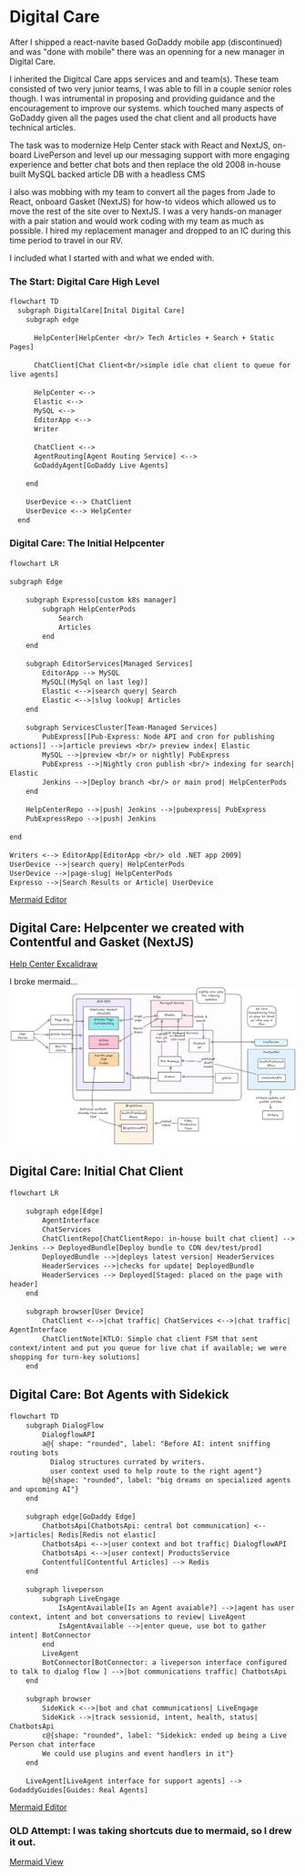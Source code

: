 
# Digital Care

After I shipped a react-navite based GoDaddy mobile app (discontinued) and was "done with mobile"
there was an openning for a new manager in Digital Care. 

I inherited the Digitcal Care apps services and and team(s). These team consisted of two very junior teams, I was able to fill in a couple senior roles though. I was intrumental in proposing and providing guidance and the encouragement to improve our systems. which touched many aspects of GoDaddy given all the pages used the chat client and all products have technical articles. 

The task was to modernize Help Center stack with React and NextJS, on-board LivePerson and level up our messaging support with more engaging experience and better chat bots and then replace the old 2008 in-house built MySQL backed article DB with a headless CMS

I also was mobbing with my team to convert all the pages from Jade to React, onboard Gasket (NextJS) for how-to videos which allowed us to move the rest of the site over to NextJS. I was a very hands-on manager with a pair station and would work coding with my team as much as possible. I hired my replacement manager and dropped to an IC during this time period to travel in our RV.   

I included what I started with and what we ended with.  

### The Start: Digital Care High Level
```mermaid
flowchart TD
  subgraph DigitalCare[Inital Digital Care]
    subgraph edge    
      
      HelpCenter[HelpCenter <br/> Tech Articles + Search + Static Pages]

      ChatClient[Chat Client<br/>simple idle chat client to queue for live agents]

      HelpCenter <--> 
      Elastic <--> 
      MySQL <--> 
      EditorApp <--> 
      Writer
      
      ChatClient <--> 
      AgentRouting[Agent Routing Service] <--> 
      GoDaddyAgent[GoDaddy Live Agents]

    end

    UserDevice <--> ChatClient
    UserDevice <--> HelpCenter
  end
```

### Digital Care: The Initial Helpcenter
```mermaid
flowchart LR

subgraph Edge
    
    subgraph Expresso[custom k8s manager]
        subgraph HelpCenterPods
            Search
            Articles
        end
    end

    subgraph EditorServices[Managed Services]
        EditorApp --> MySQL
        MySQL[(MySql on last leg)]
        Elastic <-->|search query| Search
        Elastic <-->|slug lookup| Articles
    end

    subgraph ServicesCluster[Team-Managed Services]
        PubExpress[[Pub-Express: Node API and cron for publishing actions]] -->|article previews <br/> preview index| Elastic
        MySQL -->|preview <br/> or nightly| PubExpress
        PubExpress -->|Nightly cron publish <br/> indexing for search| Elastic
        Jenkins -->|Deploy branch <br/> or main prod| HelpCenterPods
    end

    HelpCenterRepo -->|push| Jenkins -->|pubexpress| PubExpress
    PubExpressRepo -->|push| Jenkins

end

Writers <--> EditorApp[EditorApp <br/> old .NET app 2009]
UserDevice -->|search query| HelpCenterPods
UserDevice -->|page-slug| HelpCenterPods
Expresso -->|Search Results or Article| UserDevice
```
[Mermaid Editor](https://mermaid.live/edit#pako:eNp9VG1P2zAQ_isnf9qklpWUvkUICQHSNgHqKNOkJXxwkyOx6tjBL0BH-e9z4mQpbTV_aH32c3fP3T3xG0lkiiQkj1y-JDlVBq7vYhELbZeZomUOV2mGsQC3_G938Voq1FpGidVGFrCaaiiooBmqBw_9AP-KvLxAYVDNZao7QLUWSFWSfzw7V4YlHLeQKFJv1JtdNikzUi1QPbMEdXRTE0mhPdhi5JHnZQn9_hncrBc_rrvL2ow-ub8nDlIAp9oAx-zzdoDqkCVw6vw3uqYOTxbVerNXyEcotxlwKVe23OyUd6iilvoFd_1FFd0jLfr_qWtul81Iosjt-40Rwq2bMJzPvwEVKSTKVfUoFZR2yZnOmciAJoZJoR8eqo5sqGcGzvuZ4YuG06X6ctaawESKr5u2sp3O1QFapPdzqQTLcsNdezqKh2jXzrce63k2HJtIdeaKb0Xf9_0Aj-8oVkz4YJdYcrmGpaIiyTs-BWUutpLp5qAqt4bRXd9hKX11Vru021kcS_QV7FfY2YcDVImafL8Uc3l0rZVOpFEn14Y_T-Ho9uoeqDsKBoOZk8BPjeoSK0HAviZ3S9wBl05P_Uqa-8j2C69xXtpwh9pyo6s2NhLeQBeR9EiByvU3dU_KW9WCmJgcC4xJ6LYpVauYxOLd4ag1crEWCQmNstgjStosJ-Ej5dpZtkypwUtG3bdQ_DstqfgtZdG6OJOEb-SVhMeD2dF4Ojk5Gc6OZ-PxaNojaxIOJ-Oj6WQQTKejWTAMhsfj9x75UwcYuIvRwK1gdjIJxqNg2COZqmg3bNxQUF1IK4yLHvQI1mO48Y9l_Wa2JP2AvOP7X7H9wlw)

## Digital Care: Helpcenter we created with Contentful and Gasket (NextJS)

[Help Center Excalidraw](https://excalidraw.com/#json=Ba7auB9vcfzKoSrdLz4s9,8XOz6-10OuGOEtTTAP1Igw)

I broke mermaid...
![Help Center](help-center.png)



## Digital Care: Initial Chat Client

```mermaid
flowchart LR

    subgraph edge[Edge]
        AgentInterface
        ChatServices
        ChatClientRepo[ChatClientRepo: in-house built chat client] --> Jenkins --> DeployedBundle[Deploy bundle to CDN dev/test/prod]
        DeployedBundle -->|deploys latest version| HeaderServices
        HeaderServices -->|checks for update| DeployedBundle
        HeaderServices --> Deployed[Staged: placed on the page with header]
    end

    subgraph browser[User Device]
        ChatClient <-->|chat traffic| ChatServices <-->|chat traffic| AgentInterface
        ChatClientNote[KTLO: Simple chat client FSM that sent context/intent and put you queue for live chat if available; we were shopping for turn-key solutions]
    end

```

## Digital Care: Bot Agents with Sidekick

```mermaid
flowchart TD
    subgraph DialogFlow
        DialogflowAPI
        a@{ shape: "rounded", label: "Before AI: intent sniffing routing bots
          Dialog structures currated by writers. 
          user context used to help route to the right agent"}
        b@{shape: "rounded", label: "big dreams on specialized agents and upcoming AI"}
    end

    subgraph edge[GoDaddy Edge]
        ChatbotsApi[ChatbotsApi: central bot communication] <-->|articles| Redis[Redis not elastic]
        ChatbotsApi <-->|user context and bot traffic| DialogflowAPI
        ChatbotsApi <-->|user context| ProductsService
        Contentful[Contentful Articles] --> Redis
    end

    subgraph liveperson
        subgraph LiveEngage
            IsAgentAvailable[Is an Agent avaiable?] -->|agent has user context, intent and bot conversations to review| LiveAgent
            IsAgentAvailable -->|enter queue, use bot to gather intent| BotConnector
        end
        LiveAgent
        BotConnector[BotConnector: a liveperson interface configured to talk to dialog flow ] -->|bot communications traffic| ChatbotsApi
    end

    subgraph browser
        SideKick <-->|bot and chat communications| LiveEngage
        SideKick -->|track sessionid, intent, health, status| ChatbotsApi
        c@{shape: "rounded", label: "Sidekick: ended up being a Live Person chat interface 
        We could use plugins and event handlers in it"}
    end

    LiveAgent[LiveAgent interface for support agents] --> GodaddyGuides[Guides: Real Agents]
```

[Mermaid Editor](https://mermaid.live/edit#pako:eNqFVW1v2zYQ_isHflYDx3GcRBjWuk0aGNuAoBkwYFY-0OJZIkKRGl-cpnb--46Ubamtk-qDRB559xyf53jasNIIZDlbKfNU1tx6-Pu60ECPC8vK8raGa8mVqT7Thm4hPp0tOs3u5r2Zf9iAq3mLORTMmqAFioJloPgSVbR9xJWxCLN5DlJ71B6clquV1BXQdh-_S-NdH3EPBc7bUPpg0UEZrOUeBSyf4clKj9adwNAlOLRQGgL46uNEgDdQo2oTCMaZrxGsrGoPvKI0CvbSB1h-2Lx5iKWsQFjkjQOjwbVYUoryG8GkWA64FhDa0jTxPLP5IThqUegf2EVR4eLWXHMhnuGGJg99Ip9q7iMds1YuBuMcSoKxXEWu6JxNE7QsuZdGP8Bv7979viUdZanQbeELCukW6Q2adqPijtaOg3TO37EXjxJRCI5kKrevKf9mlC3cWSNIPnePdi1LHPiZVAaroBb9EGa7_B-AQnVneJ1BJdfYUg0Y3Yc9LP5Jize6ImGGBQIwd7Oo1WzNJemqcDGPskEyAidrNL5P-NukKtTcfVdY2b6C9xSRfU1pJB1crDGLa4lP25RDCvx2CgmLDATxX8CAWYTryDdQcapYu4PcwkfjiS6NpTe2j5rY2U-OoA69FsNJDnxAY0KxK15iPNNKVnTr0hXyXD3Gr-iuZCwC6Cj6qRBdXzGD0nhdxKU1T0Run-u9FPiHLB-7aorxI8_Uon4E2h7V-OAevSkVGjl0jhyk2CuXUU_gytcZNRfugzuSanzKX7SDCPVIUHk8GMabD0uMN5-nzOCuIzWl3jPbx_8n0hyUSHK3KlRSdy0E113daaEoBPmC9Md6yUHpxWE0AKKGSzS3rbG7Xre7VbdGxJ5zGyh9t-g-Od01aiuzbhvLWIO24VLQD2ITsQpGVdhgweK5BbePBSv0C-3jwZv7Z12ynNo0ZpGnqmb5iitHs9AK6tfUOUjr5mBtuf7XmGbvQlOWb9hXlo_PJydXk_F4enZ-eTaenGfsmeWnJ6Oz0Wg6vbi4GJ2PaPUlY9-S--jkanp6ejqaXo7HV5PJ9OIyY5WNSe9yibLYT6ScpzCTs4xRP6Gi_6v786Uf4D7Hm7TSeb78D22BXuI)



### OLD Attempt: I was taking shortcuts due to mermaid, so I drew it out.

[Mermaid View](https://mermaid.live/edit#pako:eNqNVW1v2jAQ_isnfx3toJSyRlUlRpG6bqtY6VZpCR9MciRWgx3ZDpSV_vfZzguBdaWREvnsu-eeOz92nkkoIiQemadiFSZUavh2F_CADwXXyPU8T-Ho6BICDua5knSuB1KzMEXVmLdPNX2PStuljZaUq7mQC2BcCxBpBNaiegPjfDZ6yiQq9d9UxiVlKsHoQLqxFNHeUhn-agZrfZYsTvRQLNHxXLIIBXwAxzeULDMEXaG_7IJq-IRU01TEG3ArttB3gdWlHAC0pVh-AVf5LJY0S2AUxVgUNkqpMhW74MiyA1p2YAMTpDJMCj77vpntz75rkcm6Ft9rTLOhaRDKO8yEbz8eJGYydJPAFHCxAgq3-KRvJkCzDFZMJ2DQM7MuRa5RTYuEuUo2cIP8kXHVTFIXNXiY-OaF0deJ6RTjsd2m6Xb_asctrbGI1La-6tnW7RdDGNMYp7tOTV36tZhecaw31b8Wq3ux74I8Okhx29ddinb-HRSd20GKzuttim5QDIcJ1TOhBxmDC3tMSm1Uyw2lMS3kBOWShaj875Qb7AiqiUaWGmEvUw1VxQzTXJnG-PdIF0dvAG7Pqu-b8VFpeHBrriYYjL8A5RGEUnB7gUBWHCejG6ChZoKraaG8UuVGlLhkuFJwMZMfLyvTCC3Cp80u_d30DuXWnud0XeQrc5VIDsHmtTSU285X8ErpO7ArzFKxhpm5DcIKxcQuKOP27ESbPQE1mlp21h4Ui1Sq5w5VnuqqtFIrpeXUsYGfCuUV2ibb-FoyeYiyuES3V1bAHyTTdt5pY_ea3OK4qILAjxzlumEXit9ztbKcpHnsjKa4__F07GrXmitpkQWaXwWLzJ_p2TYlIDrBBQbEM8OIyseABPzF-NFci8mah8TTMscWMVdRnBBvTlNlrDyLqMYrRo0yF_VsRvlvIRZViDGJ90yeiHfSOz0-Pz05Oev2PnVPTnstsiZe57jdbbfPzvr9frvXNqsvLfLHhbePz886nU67b97zfr_T77ZILC3pkovZQ5RDkXNtYCwculP2vfjluj9vxbE4f0Xky1-hGYLP)

